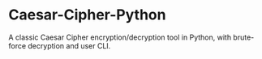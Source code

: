 # Caesar-Cipher-Python
A classic Caesar Cipher encryption/decryption tool in Python, with brute-force decryption and user CLI.
